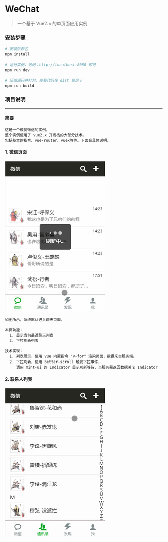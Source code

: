 # WeChat

> 一个基于 Vue2.× 的单页面应用实例

### 安装步骤

``` bash
# 安装依赖包
npm install

# 运行实例，访问：http://localhost:8080 即可
npm run dev

# 压缩源码并打包，终极代码在 dist 目录下
npm run build

```

### 项目说明
---
#### 简要
```
这是一个模仿微信的实例。
整个实例使用了 vue2.x 开发栈的大部分技术。
包括基本的指令、vue-router、vuex等等。下面会具体说明。
```

#### 1. 微信页面
![](./docs/printscreen/wechat.gif)
```
如图所示，系统默认进入聊天页面。

本页功能：
  1. 显示当前最近聊天列表
  2. 下拉刷新列表

技术实现：
  1. 列表展示，使用 vue 内置指令 "v-for" 渲染页面，数据来自服务端。
  2. 下拉刷新，使用 better-scroll 触发下拉事件，
     调用 mint-ui 的 Indicator 显示刷新等待，当服务器返回数据关闭 Indicator
```

#### 2. 联系人列表
![](./docs/printscreen/contact.gif)
